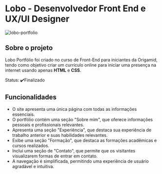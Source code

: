 <h1>Lobo - Desenvolvedor Front End e UX/UI Designer</h1>

![lobo-portfolio](https://github.com/stephanybrazeir0/stephanybrazeir0.github.io/assets/126080431/9a23f73d-6223-4f09-baa3-250ce0fa25b3)

<h2>Sobre o projeto</h2>
<p>Lobo Portfólio foi criado no curso de Front-End para iniciantes da Origamid, tendo como objetivo criar um currículo online para iniciar uma presença na internet usando apenas <strong>HTML</strong> e <strong>CSS</strong>.</p>
<p>Status: ✔️Finalizado<p>
  
<h2>Funcionalidades</h2>
<ul>
<li>O site apresenta uma única página com todas as informações essenciais.</li>
<li>O portfólio contém uma seção "Sobre mim", que oferece informações pessoais e profissionais relevantes.</li>
<li>Apresenta uma seção "Experiência", que destaca sua experiência de trabalho anterior e suas habilidades relevantes.</li>
<li>Exibe uma seção "Formação", que destaca as formações acadêmicas e cursos realizados.</li>
<li>Inclui uma seção de "Contato", que permite que os visitantes visualizarem formas de entrar em contato.</li>
<li>A navegação é simplificada, permitindo uma experiência de usuário agradável e intuitiva.</li>
</ul>
